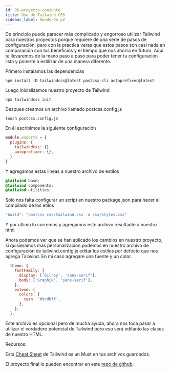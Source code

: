 ```yaml
---
id: 05-proyecto-conjunto
title: Uso de Tailwind CSS 
sidebar_label: Hands-On p2
---
```


De principio puede parecer más complicado y engorroso utilizar Tailwind para nuestros proyectos porque requiere de una serie de pasos de configuración, pero con la practica veras que estos pasos son casi nada en comparación con los beneficios y el tiempo que nos ahorra en futuro. Aqui te llevaremos de la mano paso a paso para poder tener tu configuración lista y ponerte a estilizar de una manera diferente.

Primero instalamos las dependencias
```
npm install -D tailwindcss@latest postcss-cli autoprefixer@latest
````
Luego inicializamos nuestro proyecto de Tailwind
```
npx tailwindcss init
```
Despues creamos un archivo llamado postcss.config.js
```
touch postcss.config.js
```
En él escribimos la siguiente configuración
```js
module.exports = {
  plugins: {
    tailwindcss: {},
    autoprefixer: {},
  }
}
```
Y agregamos estas lineas a nuestro archivo de estilos
```css
@tailwind base;
@tailwind components;
@tailwind utilities;
```
Solo nos falta configurar un script en nuestro package.json para hacer el compilado de los etilos
```js
"build": "postcss css/tailwind.css -o css/styles.css"
```
Y por utlimo lo corremos y agregamos este archivo resultante a nuestro html

Ahora podemos ver que se han aplicado los cambios en nuestro proyecto, si quisieramos más personalizacion podemos en nuestro archivo de configuración de tailwind.config.js editar los estilos por defecto que nos agrega Tailwind. En mi caso agregare una fuente y un color.

```js
  theme: {
    fontFamily: {
      display: ['Gilroy', 'sans-serif'],
      body: ['Graphik', 'sans-serif'],
    },
    extend: {
      colors: {
        cyan: '#9cdbff',
      },
    },
  },
```

Este archivo es opcional pero de mucha ayuda, ahora nos toca pasar a utilizar el verdadero potencial de Tailwind pero eso será editanto las clases de nuestro HTML.

Recursos:

Esta [Cheat Sheet](https://nerdcave.com/tailwind-cheat-sheet) de Tailwind es un Must en tus archivos guardados.

El proyecto final lo pueden encontrar en este [repo de github](https://github.com/Alberthor47/bootcamp-semana4/tree/main).


